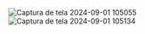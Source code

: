 ![Captura de tela 2024-09-01 105055](https://github.com/user-attachments/assets/4050e889-37ca-468c-8401-66d11681719c)
![Captura de tela 2024-09-01 105134](https://github.com/user-attachments/assets/1f6fdc77-f567-489a-827d-c5fbd948e5a0)
